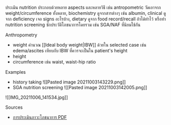 ประเมิน nutrition ประกอบด้วยหลาย aspects และหลายวิธี เช่น antropometric วัดเอาจาก weight/circumference ทั้งหลาย, biochemistry ดูจากสารต่างๆ เช่น albumin, clinical ดูจาก deficiency เจอ signs อะไรบ้าง, dietary ดูจาก food record/recall ถ้าได้ทำไว้ หรือทำ nutrition screening ซักประวัติโภชนาการโดยรวม เช่น SGA/NAF ที่นิยมใช้กัน

Anthropometry
- weight คำนวณ [[Ideal body weight|IBW]] ด้วยใน selected case เช่น edema/ascites เทียบกับ IBW ที่ควรจะเป็นใน patient's height
- height
- circumference เช่น waist, waist-hip ratio

Examples
- history taking ![[Pasted image 20211003143229.png]]
- SGA nutrition screening ![[Pasted image 20211003142005.png]]

![[IMG_20211006_141534.jpg]]


Sources
- [การประเมินภาวะโภชนาการ PDF](http://www.phukieo.net/hospital/wp-content/uploads/2016/09/%E0%B8%81%E0%B8%B2%E0%B8%A3%E0%B8%9B%E0%B8%A3%E0%B8%B0%E0%B9%80%E0%B8%A1%E0%B8%B4%E0%B8%99%E0%B8%A0%E0%B8%B2%E0%B8%A7%E0%B8%B0%E0%B9%82%E0%B8%A0%E0%B8%8A%E0%B8%99%E0%B8%B2%E0%B8%81%E0%B8%B2%E0%B8%A3%E0%B9%83%E0%B8%99-NCD.pdf)